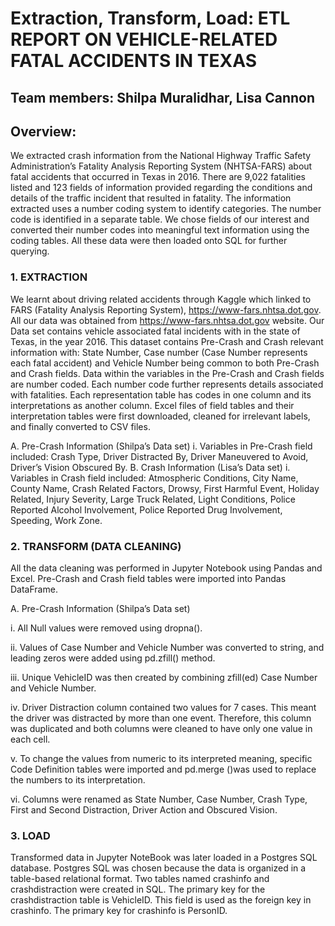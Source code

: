# Extraction, Transform, Load: ETL REPORT ON VEHICLE-RELATED FATAL ACCIDENTS IN TEXAS

## Team members:  Shilpa Muralidhar, Lisa Cannon

## Overview:

We extracted crash information from the National Highway Traffic Safety Administration’s Fatality Analysis Reporting System (NHTSA-FARS) about fatal accidents that occurred in Texas in 2016.  There are 9,022 fatalities listed and 123 fields of information provided regarding the conditions and details of the traffic incident that resulted in fatality. The information extracted uses a number coding system to identify categories.  The number code is identified in a separate table. We chose fields of our interest and converted their number codes into meaningful text information using the coding tables. 
All these data were then loaded onto SQL for further querying.

### 1. EXTRACTION
We learnt about driving related accidents through Kaggle which linked to FARS (Fatality Analysis Reporting System), https://www-fars.nhtsa.dot.gov. All our data was obtained from https://www-fars.nhtsa.dot.gov website. Our Data set contains vehicle associated fatal incidents with in the state of Texas, in the year 2016. This dataset contains Pre-Crash and Crash relevant information with: State Number, Case number (Case Number represents each fatal accident) and Vehicle Number being common to both Pre-Crash and Crash fields. 
Data within the variables in the Pre-Crash and Crash fields are number coded. Each number code further represents details associated with fatalities. Each representation table has codes in one column and its interpretations as another column. Excel files of field tables and their interpretation tables were first downloaded, cleaned for irrelevant labels, and finally converted to CSV files.

A.	Pre-Crash Information (Shilpa’s Data set)
i.	Variables in Pre-Crash field included: Crash Type, Driver Distracted By, Driver Maneuvered to Avoid, Driver’s Vision Obscured By.
B.	Crash Information (Lisa’s Data set)
i.	Variables in Crash field included: Atmospheric Conditions, City Name, County Name, Crash Related Factors, Drowsy, First Harmful Event, Holiday Related, Injury Severity, Large Truck Related, Light Conditions, Police Reported Alcohol Involvement, Police Reported Drug Involvement, Speeding, Work Zone.

### 2.	TRANSFORM (DATA CLEANING)
All the data cleaning was performed in Jupyter Notebook using Pandas and Excel. Pre-Crash and Crash field tables were imported into Pandas DataFrame.

A.	Pre-Crash Information (Shilpa’s Data set) 

i.	All Null values were removed using dropna().

ii.	Values of Case Number and Vehicle Number was converted to string, and leading zeros were added using pd.zfill() method.

iii.	Unique VehicleID was then created by combining zfill(ed) Case Number and Vehicle Number.

iv.	Driver Distraction column contained two values for 7 cases.  This meant the driver was distracted by more than one event.  Therefore, this column was duplicated and both columns were cleaned to have only one value in each cell.

v.	To change the values from numeric to its interpreted meaning, specific Code Definition tables were imported and pd.merge ()was used to replace the numbers to its interpretation.

vi.	Columns were renamed as State Number, Case Number, Crash Type, First and Second Distraction, Driver Action and Obscured Vision.
 
### 3.	LOAD
Transformed data in Jupyter NoteBook was later loaded in a Postgres SQL database. Postgres SQL was chosen because the data is organized in a table-based relational format. Two tables named crashinfo and crashdistraction were created in SQL.   The primary key for the crashdistraction table is VehicleID.  This field is used as the foreign key in crashinfo.  The primary key for crashinfo is PersonID.

